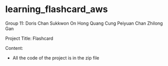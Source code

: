 # learning_flashcard_aws
Group 11:
Doris Chan
Sukkwon On
Hong Quang Cung
Peiyuan Chan
Zhilong Gan

Project Title: Flashcard

Content:
- All the code of the project is in the zip file
